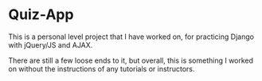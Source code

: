 # Quiz-App
This is a personal level project that I have worked on, for practicing Django with jQuery/JS and AJAX.

There are still a few loose ends to it, but overall, this is something I worked on without the instructions of any tutorials or instructors.
